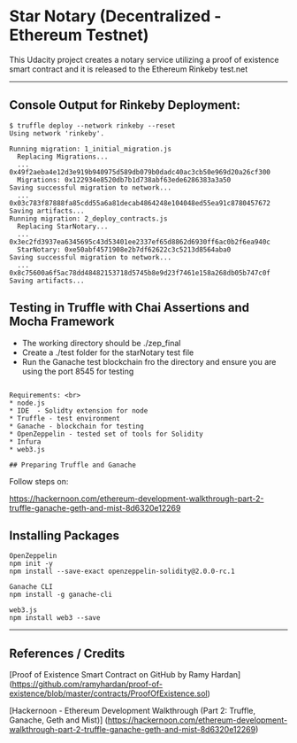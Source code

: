 # Star Notary (Decentralized - Ethereum Testnet)

This Udacity project creates a notary service utilizing a proof of existence smart contract and it is released to the Ethereum Rinkeby test.net

---


## Console Output for Rinkeby Deployment:
```
$ truffle deploy --network rinkeby --reset
Using network 'rinkeby'.

Running migration: 1_initial_migration.js
  Replacing Migrations...
  ... 0x49f2aeba4e12d3e919b940975d589db079b0dadc40ac3cb50e969d20a26cf300
  Migrations: 0x122934e8520db7b1d738abf63ede6286383a3a50
Saving successful migration to network...
  ... 0x03c783f87888fa85cdd55a6a81decab4864248e104048ed55ea91c8780457672
Saving artifacts...
Running migration: 2_deploy_contracts.js
  Replacing StarNotary...
  ... 0x3ec2fd3937ea6345695c43d53401ee2337ef65d8862d6930ff6ac0b2f6ea940c
  StarNotary: 0xe50abf4571908e2b7df62622c3c5213d8564aba0
Saving successful migration to network...
  ... 0x8c75600a6f5ac78dd48482153718d5745b8e9d23f7461e158a268db05b747c0f
Saving artifacts...

```

## Testing in Truffle with Chai Assertions and Mocha Framework

* The working directory should be ./zep_final 
* Create a ./test folder for the starNotary test file
* Run the Ganache test blockchain fro the directory and ensure you are using the port 8545 for testing

```

Requirements: <br>
* node.js
* IDE  - Solidty extension for node
* Truffle - test environment
* Ganache - blockchain for testing
* OpenZeppelin - tested set of tools for Solidity
* Infura
* web3.js

## Preparing Truffle and Ganache

```
Follow steps on:

https://hackernoon.com/ethereum-development-walkthrough-part-2-truffle-ganache-geth-and-mist-8d6320e12269


## Installing Packages 
```
OpenZeppelin
npm init -y 
npm install --save-exact openzeppelin-solidity@2.0.0-rc.1

Ganache CLI
npm install -g ganache-cli

web3.js
npm install web3 --save
```
---

## References / Credits

[Proof of Existence Smart Contract on GitHub by Ramy Hardan]
(https://github.com/ramyhardan/proof-of-existence/blob/master/contracts/ProofOfExistence.sol)

[Hackernoon - Ethereum Development Walkthrough (Part 2: Truffle, Ganache, Geth and Mist)]
(https://hackernoon.com/ethereum-development-walkthrough-part-2-truffle-ganache-geth-and-mist-8d6320e12269)








